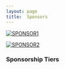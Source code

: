 ```yaml
---
layout: page
title:  Sponsors
---
```


[![SPONSOR1](/assets/images/sponsors/sponsor1.png 'Sponsor 1')](https://www.sponsor1.org/)

[![SPONSOR2](/assets/images/sponsors/sponsor2.png 'Sponsor 2')](https://www.sponsor2.org/)


### Sponsorship Tiers